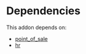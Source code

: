 # Dependencies

This addon depends on:

- [point_of_sale](https://github.com/bringout/oca-ocb-sale)
- [hr](https://github.com/bringout/oca-ocb-hr)
